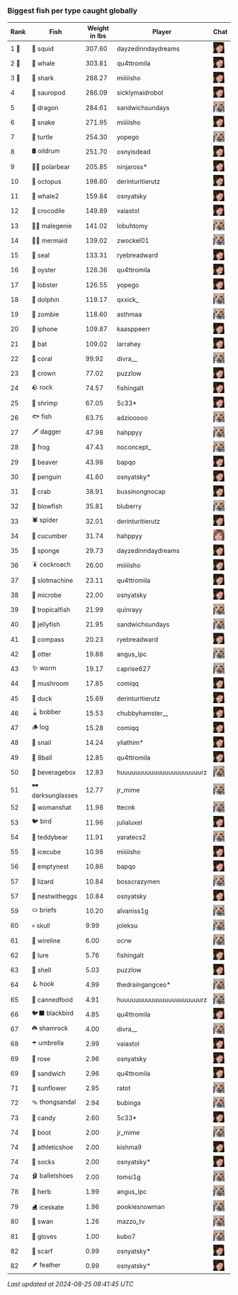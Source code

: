 ### Biggest fish per type caught globally
| Rank | Fish | Weight in lbs | Player | Chat |
|------|--------|-----------|---------|-------|
| 1 🥇  | 🦑 squid | 307.60 | dayzedinndaydreams | ![breadworms](https://raw.githubusercontent.com/blableblup/gofish/main/images/players/breadworms.png) |
| 2 🥈  | 🐳 whale | 303.81 | qu4ttromila | ![breadworms](https://raw.githubusercontent.com/blableblup/gofish/main/images/players/breadworms.png) |
| 3 🥉  | 🦈 shark | 288.27 | miiiiisho | ![breadworms](https://raw.githubusercontent.com/blableblup/gofish/main/images/players/breadworms.png) |
| 4  | 🦕 sauropod | 286.09 | sicklymaidrobot | ![breadworms](https://raw.githubusercontent.com/blableblup/gofish/main/images/players/breadworms.png) |
| 5  | 🐉 dragon | 284.61 | sandwichsundays | ![psp1g](https://raw.githubusercontent.com/blableblup/gofish/main/images/players/psp1g.png) |
| 6  | 🐍 snake | 271.95 | miiiiisho | ![breadworms](https://raw.githubusercontent.com/blableblup/gofish/main/images/players/breadworms.png) |
| 7  | 🐢 turtle | 254.30 | yopego | ![psp1g](https://raw.githubusercontent.com/blableblup/gofish/main/images/players/psp1g.png) |
| 8  | 🛢️ oildrum | 251.70 | osnyisdead | ![breadworms](https://raw.githubusercontent.com/blableblup/gofish/main/images/players/breadworms.png) |
| 9  | 🐻‍❄ polarbear | 205.85 | ninjaross* | ![breadworms](https://raw.githubusercontent.com/blableblup/gofish/main/images/players/breadworms.png) |
| 10  | 🐙 octopus | 198.60 | derinturitierutz | ![breadworms](https://raw.githubusercontent.com/blableblup/gofish/main/images/players/breadworms.png) |
| 11  | 🐋 whale2 | 159.84 | osnyatsky | ![breadworms](https://raw.githubusercontent.com/blableblup/gofish/main/images/players/breadworms.png) |
| 12  | 🐊 crocodile | 149.89 | vaiastol | ![breadworms](https://raw.githubusercontent.com/blableblup/gofish/main/images/players/breadworms.png) |
| 13  | 🧞‍♂ malegenie | 141.02 | lobuhtomy | ![psp1g](https://raw.githubusercontent.com/blableblup/gofish/main/images/players/psp1g.png) |
| 14  | 🧜‍♀️ mermaid | 139.02 | zwockel01 | ![psp1g](https://raw.githubusercontent.com/blableblup/gofish/main/images/players/psp1g.png) |
| 15  | 🦭 seal | 133.31 | ryebreadward | ![breadworms](https://raw.githubusercontent.com/blableblup/gofish/main/images/players/breadworms.png) |
| 16  | 🦪 oyster | 128.36 | qu4ttromila | ![breadworms](https://raw.githubusercontent.com/blableblup/gofish/main/images/players/breadworms.png) |
| 17  | 🦞 lobster | 126.55 | yopego | ![breadworms](https://raw.githubusercontent.com/blableblup/gofish/main/images/players/breadworms.png) |
| 18  | 🐬 dolphin | 119.17 | qxxick_ | ![psp1g](https://raw.githubusercontent.com/blableblup/gofish/main/images/players/psp1g.png) |
| 19  | 🧟 zombie | 118.60 | asthmaa | ![psp1g](https://raw.githubusercontent.com/blableblup/gofish/main/images/players/psp1g.png) |
| 20  | 📱 iphone | 109.87 | kaasppeerr | ![breadworms](https://raw.githubusercontent.com/blableblup/gofish/main/images/players/breadworms.png) |
| 21  | 🦇 bat | 109.02 | larrahey | ![breadworms](https://raw.githubusercontent.com/blableblup/gofish/main/images/players/breadworms.png) |
| 22  | 🪸 coral | 99.92 | divra__ | ![psp1g](https://raw.githubusercontent.com/blableblup/gofish/main/images/players/psp1g.png) |
| 23  | 👑 crown | 77.02 | puzzlow | ![breadworms](https://raw.githubusercontent.com/blableblup/gofish/main/images/players/breadworms.png) |
| 24  | 🪨 rock | 74.57 | fishingalt | ![breadworms](https://raw.githubusercontent.com/blableblup/gofish/main/images/players/breadworms.png) |
| 25  | 🦐 shrimp | 67.05 | 5c33* | ![breadworms](https://raw.githubusercontent.com/blableblup/gofish/main/images/players/breadworms.png) |
| 26  | 🐟 fish | 63.75 | adziooooo | ![psp1g](https://raw.githubusercontent.com/blableblup/gofish/main/images/players/psp1g.png) |
| 27  | 🗡️ dagger | 47.98 | hahppyy | ![psp1g](https://raw.githubusercontent.com/blableblup/gofish/main/images/players/psp1g.png) |
| 28  | 🐸 frog | 47.43 | noconcept_ | ![psp1g](https://raw.githubusercontent.com/blableblup/gofish/main/images/players/psp1g.png) |
| 29  | 🦫 beaver | 43.98 | bapqo | ![breadworms](https://raw.githubusercontent.com/blableblup/gofish/main/images/players/breadworms.png) |
| 30  | 🐧 penguin | 41.60 | osnyatsky* | ![breadworms](https://raw.githubusercontent.com/blableblup/gofish/main/images/players/breadworms.png) |
| 31  | 🦀 crab | 38.91 | bussinongnocap | ![breadworms](https://raw.githubusercontent.com/blableblup/gofish/main/images/players/breadworms.png) |
| 32  | 🐡 blowfish | 35.81 | bluberry | ![psp1g](https://raw.githubusercontent.com/blableblup/gofish/main/images/players/psp1g.png) |
| 33  | 🕷️ spider | 32.01 | derinturitierutz | ![breadworms](https://raw.githubusercontent.com/blableblup/gofish/main/images/players/breadworms.png) |
| 34  | 🥒 cucumber | 31.74 | hahppyy | ![vaiastol](https://raw.githubusercontent.com/blableblup/gofish/main/images/players/vaiastol.png) |
| 35  | 🧽 sponge | 29.73 | dayzedinndaydreams | ![breadworms](https://raw.githubusercontent.com/blableblup/gofish/main/images/players/breadworms.png) |
| 36  | 🪳 cockroach | 26.00 | miiiiisho | ![breadworms](https://raw.githubusercontent.com/blableblup/gofish/main/images/players/breadworms.png) |
| 37  | 🎰 slotmachine | 23.11 | qu4ttromila | ![breadworms](https://raw.githubusercontent.com/blableblup/gofish/main/images/players/breadworms.png) |
| 38  | 🦠 microbe | 22.00 | osnyatsky | ![breadworms](https://raw.githubusercontent.com/blableblup/gofish/main/images/players/breadworms.png) |
| 39  | 🐠 tropicalfish | 21.99 | quinrayy | ![psp1g](https://raw.githubusercontent.com/blableblup/gofish/main/images/players/psp1g.png) |
| 40  | 🪼 jellyfish | 21.95 | sandwichsundays | ![psp1g](https://raw.githubusercontent.com/blableblup/gofish/main/images/players/psp1g.png) |
| 41  | 🧭 compass | 20.23 | ryebreadward | ![breadworms](https://raw.githubusercontent.com/blableblup/gofish/main/images/players/breadworms.png) |
| 42  | 🦦 otter | 19.88 | angus_lpc | ![psp1g](https://raw.githubusercontent.com/blableblup/gofish/main/images/players/psp1g.png) |
| 43  | 🪱 worm | 19.17 | caprise627 | ![psp1g](https://raw.githubusercontent.com/blableblup/gofish/main/images/players/psp1g.png) |
| 44  | 🍄 mushroom | 17.85 | comiqq | ![breadworms](https://raw.githubusercontent.com/blableblup/gofish/main/images/players/breadworms.png) |
| 45  | 🦆 duck | 15.69 | derinturitierutz | ![breadworms](https://raw.githubusercontent.com/blableblup/gofish/main/images/players/breadworms.png) |
| 46  | 🪀 bobber | 15.53 | chubbyhamster__ | ![breadworms](https://raw.githubusercontent.com/blableblup/gofish/main/images/players/breadworms.png) |
| 47  | 🪵 log | 15.28 | comiqq | ![breadworms](https://raw.githubusercontent.com/blableblup/gofish/main/images/players/breadworms.png) |
| 48  | 🐌 snail | 14.24 | yliathim* | ![breadworms](https://raw.githubusercontent.com/blableblup/gofish/main/images/players/breadworms.png) |
| 49  | 🎱 8ball | 12.85 | qu4ttromila | ![breadworms](https://raw.githubusercontent.com/blableblup/gofish/main/images/players/breadworms.png) |
| 50  | 🧃 beveragebox | 12.83 | huuuuuuuuuuuuuuuuuuuuuurz | ![psp1g](https://raw.githubusercontent.com/blableblup/gofish/main/images/players/psp1g.png) |
| 51  | 🕶️ darksunglasses | 12.77 | jr_mime | ![psp1g](https://raw.githubusercontent.com/blableblup/gofish/main/images/players/psp1g.png) |
| 52  | 👒 womanshat | 11.98 | ttecnk | ![psp1g](https://raw.githubusercontent.com/blableblup/gofish/main/images/players/psp1g.png) |
| 53  | 🐦 bird | 11.96 | julialuxel | ![breadworms](https://raw.githubusercontent.com/blableblup/gofish/main/images/players/breadworms.png) |
| 54  | 🧸 teddybear | 11.91 | yaratecs2 | ![psp1g](https://raw.githubusercontent.com/blableblup/gofish/main/images/players/psp1g.png) |
| 55  | 🧊 icecube | 10.98 | miiiiisho | ![breadworms](https://raw.githubusercontent.com/blableblup/gofish/main/images/players/breadworms.png) |
| 56  | 🪹 emptynest | 10.86 | bapqo | ![breadworms](https://raw.githubusercontent.com/blableblup/gofish/main/images/players/breadworms.png) |
| 57  | 🦎 lizard | 10.84 | bosscrazymen | ![psp1g](https://raw.githubusercontent.com/blableblup/gofish/main/images/players/psp1g.png) |
| 57  | 🪺 nestwitheggs | 10.84 | osnyatsky | ![breadworms](https://raw.githubusercontent.com/blableblup/gofish/main/images/players/breadworms.png) |
| 59  | 🩲 briefs | 10.20 | alvaniss1g | ![psp1g](https://raw.githubusercontent.com/blableblup/gofish/main/images/players/psp1g.png) |
| 60  | 💀 skull | 9.99 | joleksu | ![psp1g](https://raw.githubusercontent.com/blableblup/gofish/main/images/players/psp1g.png) |
| 61  | 🧵 wireline | 6.00 | ocrw | ![psp1g](https://raw.githubusercontent.com/blableblup/gofish/main/images/players/psp1g.png) |
| 62  | 🎏 lure | 5.76 | fishingalt | ![breadworms](https://raw.githubusercontent.com/blableblup/gofish/main/images/players/breadworms.png) |
| 63  | 🐚 shell | 5.03 | puzzlow | ![breadworms](https://raw.githubusercontent.com/blableblup/gofish/main/images/players/breadworms.png) |
| 64  | 🪝 hook | 4.99 | thedraingangceo* | ![psp1g](https://raw.githubusercontent.com/blableblup/gofish/main/images/players/psp1g.png) |
| 65  | 🥫 cannedfood | 4.91 | huuuuuuuuuuuuuuuuuuuuuurz | ![psp1g](https://raw.githubusercontent.com/blableblup/gofish/main/images/players/psp1g.png) |
| 66  | 🐦‍⬛ blackbird | 4.85 | qu4ttromila | ![breadworms](https://raw.githubusercontent.com/blableblup/gofish/main/images/players/breadworms.png) |
| 67  | ☘️ shamrock | 4.00 | divra__ | ![psp1g](https://raw.githubusercontent.com/blableblup/gofish/main/images/players/psp1g.png) |
| 68  | ☂️ umbrella | 2.99 | vaiastol | ![breadworms](https://raw.githubusercontent.com/blableblup/gofish/main/images/players/breadworms.png) |
| 69  | 🌹 rose | 2.96 | osnyatsky | ![breadworms](https://raw.githubusercontent.com/blableblup/gofish/main/images/players/breadworms.png) |
| 69  | 🥪 sandwich | 2.96 | qu4ttromila | ![breadworms](https://raw.githubusercontent.com/blableblup/gofish/main/images/players/breadworms.png) |
| 71  | 🌻 sunflower | 2.95 | ratot | ![psp1g](https://raw.githubusercontent.com/blableblup/gofish/main/images/players/psp1g.png) |
| 72  | 🩴 thongsandal | 2.94 | bubinga | ![psp1g](https://raw.githubusercontent.com/blableblup/gofish/main/images/players/psp1g.png) |
| 73  | 🍬 candy | 2.60 | 5c33* | ![breadworms](https://raw.githubusercontent.com/blableblup/gofish/main/images/players/breadworms.png) |
| 74  | 👢 boot | 2.00 | jr_mime | ![psp1g](https://raw.githubusercontent.com/blableblup/gofish/main/images/players/psp1g.png) |
| 74  | 👟 athleticshoe | 2.00 | kishma9 | ![breadworms](https://raw.githubusercontent.com/blableblup/gofish/main/images/players/breadworms.png) |
| 74  | 🧦 socks | 2.00 | osnyatsky* | ![breadworms](https://raw.githubusercontent.com/blableblup/gofish/main/images/players/breadworms.png) |
| 74  | 🩰 balletshoes | 2.00 | tomsi1g | ![psp1g](https://raw.githubusercontent.com/blableblup/gofish/main/images/players/psp1g.png) |
| 78  | 🌿 herb | 1.99 | angus_lpc | ![psp1g](https://raw.githubusercontent.com/blableblup/gofish/main/images/players/psp1g.png) |
| 79  | ⛸️ iceskate | 1.96 | pookiesnowman | ![psp1g](https://raw.githubusercontent.com/blableblup/gofish/main/images/players/psp1g.png) |
| 80  | 🦢 swan | 1.26 | mazzo_tv | ![psp1g](https://raw.githubusercontent.com/blableblup/gofish/main/images/players/psp1g.png) |
| 81  | 🧤 gloves | 1.00 | kubo7 | ![psp1g](https://raw.githubusercontent.com/blableblup/gofish/main/images/players/psp1g.png) |
| 82  | 🧣 scarf | 0.99 | osnyatsky* | ![breadworms](https://raw.githubusercontent.com/blableblup/gofish/main/images/players/breadworms.png) |
| 82  | 🪶 feather | 0.99 | osnyatsky* | ![breadworms](https://raw.githubusercontent.com/blableblup/gofish/main/images/players/breadworms.png) |

_Last updated at 2024-08-25 08:41:45 UTC_